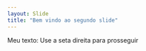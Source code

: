 ```yaml
---
layout: Slide
title: "Bem vindo ao segundo slide"
---
```

Meu texto:
Use a seta direita para prosseguir
